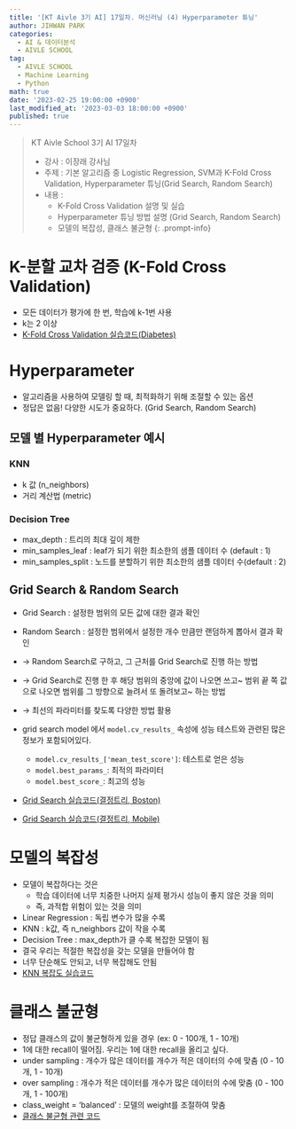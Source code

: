 ```yaml
---
title: '[KT Aivle 3기 AI] 17일차. 머신러닝 (4) Hyperparameter 튜닝'
author: JIHWAN PARK
categories:
  - AI & 데이터분석
  - AIVLE SCHOOL
tag:
  - AIVLE SCHOOL
  - Machine Learning
  - Python
math: true
date: '2023-02-25 19:00:00 +0900'
last_modified_at: '2023-03-03 18:00:00 +0900'
published: true
---
```

> KT Aivle School 3기 AI 17일차 
> - 강사 : 이장래 강사님
> - 주제 : 기본 알고리즘 중 Logistic Regression, SVM과 K-Fold Cross Validation, Hyperparameter 튜닝(Grid Search, Random Search)
> - 내용 :
>   - K-Fold Cross Validation 설명 및 실습
>   - Hyperparameter 튜닝 방법 설명 (Grid Search, Random Search)
>   - 모델의 복잡성, 클래스 불균형
{: .prompt-info}

# K-분할 교차 검증 (K-Fold Cross Validation)
- 모든 데이터가 평가에 한 번, 학습에 k-1번 사용
- k는 2 이상
- <a href='https://github.com/Jihwan98/aivle_school/blob/main/2023.02.20_%EB%A8%B8%EC%8B%A0%EB%9F%AC%EB%8B%9D_%EC%8B%A4%EC%8A%B5%EC%9E%90%EB%A3%8C/%EB%B0%B0%EC%9A%B0%EA%B8%B0/ML04_01_K%EB%B6%84%ED%95%A0%EA%B5%90%EC%B0%A8%EA%B2%80%EC%A6%9D(Diabetes).ipynb' target='_blank'>K-Fold Cross Validation 실습코드(Diabetes)</a>

# Hyperparameter
- 알고리즘을 사용하여 모델링 할 때, 최적화하기 위해 조절할 수 있는 옵션
- 정답은 없음! 다양한 시도가 중요하다. (Grid Search, Random Search)

## 모델 별 Hyperparameter 예시
### **KNN**
- k 값 (n_neighbors)
- 거리 계산법 (metric)

### **Decision Tree**
- max_depth : 트리의 최대 깊이 제한
- min_samples_leaf : leaf가 되기 위한 최소한의 샘플 데이터 수 (default : 1)
- min_samples_split : 노드를 분할하기 위한 최소한의 샘플 데이터 수(default : 2)

## Grid Search & Random Search
- Grid Search : 설정한 범위의 모든 값에 대한 결과 확인
- Random Search : 설정한 범위에서 설정한 개수 만큼만 랜덤하게 뽑아서 결과 확인

- → Random Search로 구하고, 그 근처를 Grid Search로 진행 하는 방법
- → Grid Search로 진행 한 후 해당 범위의 중앙에 값이 나오면 쓰고~ 범위 끝 쪽 값으로 나오면 범위를 그 방향으로 늘려서 또 돌려보고~ 하는 방법
- → 최선의 파라미터를 찾도록 다양한 방법 활용

- grid search model 에서 `model.cv_results_` 속성에 성능 테스트와 관련된 많은 정보가 포함되어있다.
  - `model.cv_results_['mean_test_score']`: 테스트로 얻은 성능
  - `model.best_params_`: 최적의 파라미터
  - `model.best_score_`: 최고의 성능

- <a href='https://github.com/Jihwan98/aivle_school/blob/main/2023.02.20_%EB%A8%B8%EC%8B%A0%EB%9F%AC%EB%8B%9D_%EC%8B%A4%EC%8A%B5%EC%9E%90%EB%A3%8C/%EB%B0%B0%EC%9A%B0%EA%B8%B0/ML04_03_GridSearch(%EA%B2%B0%EC%A0%95%ED%8A%B8%EB%A6%AC%2CBoston).ipynb' target='_blank'>Grid Search 실습코드(결정트리, Boston)</a>
- <a href='https://github.com/Jihwan98/aivle_school/blob/main/2023.02.20_%EB%A8%B8%EC%8B%A0%EB%9F%AC%EB%8B%9D_%EC%8B%A4%EC%8A%B5%EC%9E%90%EB%A3%8C/%EC%9D%B5%ED%9E%88%EA%B8%B0/%EC%8B%A4%EC%8A%B504_06_GridSearch(%EA%B2%B0%EC%A0%95%ED%8A%B8%EB%A6%AC%2CMobile).ipynb' target='_blank'>Grid Search 실습코드(결정트리, Mobile)</a>

# 모델의 복잡성 
- 모델이 복잡하다는 것은
  - 학습 데이터에 너무 치중한 나머지 실제 평가시 성능이 좋지 않은 것을 의미
  - 즉, 과적합 위험이 있는 것을 의미
- Linear Regression : 독립 변수가 많을 수록
- KNN : k값, 즉 n_neighbors 값이 작을 수록
- Decision Tree : max_depth가 클 수록 복잡한 모델이 됨
- 결국 우리는 적절한 복잡성을 갖는 모델을 만들어야 함
- 너무 단순해도 안되고, 너무 복잡해도 안됨
- <a href='https://github.com/Jihwan98/aivle_school/blob/main/2023.02.20_%EB%A8%B8%EC%8B%A0%EB%9F%AC%EB%8B%9D_%EC%8B%A4%EC%8A%B5%EC%9E%90%EB%A3%8C/%EB%B0%B0%EC%9A%B0%EA%B8%B0/REF12_KNN%EB%B3%B5%EC%9E%A1%EB%8F%84.ipynb' target='_blank'>KNN 복잡도 실습코드</a>

# 클래스 불균형
- 정답 클래스의 값이 불균형하게 있을 경우 (ex: 0 - 100개, 1 - 10개)
- 1에 대한 recall이 떨어짐. 우리는 1에 대한 recall을 올리고 싶다.
- under sampling : 개수가 많은 데이터를 개수가 적은 데이터의 수에 맞춤 (0 - 10개, 1 - 10개)
- over sampling : 개수가 적은 데이터를 개수가 많은 데이터의 수에 맞춤 (0 - 100개, 1 - 100개)
- class_weight = ‘balanced’ : 모델의 weight를 조절하여 맞춤
- <a href='https://github.com/Jihwan98/aivle_school/blob/main/2023.02.20_%EB%A8%B8%EC%8B%A0%EB%9F%AC%EB%8B%9D_%EC%8B%A4%EC%8A%B5%EC%9E%90%EB%A3%8C/%EB%B0%B0%EC%9A%B0%EA%B8%B0/REF05_%ED%81%B4%EB%9E%98%EC%8A%A4%EB%B6%88%EA%B7%A0%ED%98%95(Attrition).ipynb' target='_blank'>클래스 불균형 관련 코드</a>
